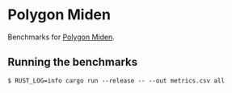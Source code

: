 # Polygon Miden

Benchmarks for [Polygon Miden](https://github.com/maticnetwork/miden/).

## Running the benchmarks

```console
$ RUST_LOG=info cargo run --release -- --out metrics.csv all
```
